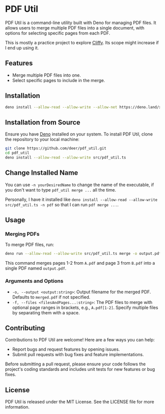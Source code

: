 # PDF Util

PDF Util is a command-line utility built with Deno for managing PDF files. It
allows users to merge multiple PDF files into a single document, with options
for selecting specific pages from each PDF.

This is mostly a practice project to explore [Cliffy](https://cliffy.io/). Its
scope might increase if I end up using it.

## Features

- Merge multiple PDF files into one.
- Select specific pages to include in the merge.

## Installation

```bash
deno install --allow-read --allow-write --allow-net https://deno.land/x/pdf_util/cli.ts
```

## Installation from Source

Ensure you have [Deno](https://deno.land/) installed on your system. To install
PDF Util, clone the repository to your local machine:

```bash
git clone https://github.com/deer/pdf_util.git
cd pdf_util
deno install --allow-read --allow-write src/pdf_util.ts
```

## Change Installed Name

You can use `-n yourDesiredName` to change the name of the executable, if you
don't want to type `pdf_util merge ...` all the time.

Personally, I have it installed like
`deno install --allow-read --allow-write src/pdf_util.ts -n pdf` so that I can
run `pdf merge ...`.

## Usage

### Merging PDFs

To merge PDF files, run:

```bash
deno run --allow-read --allow-write src/pdf_util.ts merge -o output.pdf -f A.pdf:1-2 B.pdf:3
```

This command merges pages 1-2 from `A.pdf` and page 3 from `B.pdf` into a single
PDF named `output.pdf`.

### Arguments and Options

- `-o, --output <output:string>`: Output filename for the merged PDF. Defaults
  to `merged.pdf` if not specified.
- `-f, --files <filesAndPages...:string>`: The PDF files to merge with optional
  page ranges in brackets, e.g., `A.pdf[1-2]`. Specify multiple files by
  separating them with a space.

## Contributing

Contributions to PDF Util are welcome! Here are a few ways you can help:

- Report bugs and request features by opening issues.
- Submit pull requests with bug fixes and feature implementations.

Before submitting a pull request, please ensure your code follows the project's
coding standards and includes unit tests for new features or bug fixes.

## License

PDF Util is released under the MIT License. See the LICENSE file for more
information.
